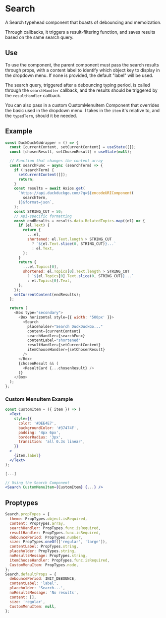 # Search
A Search typehead component that boasts of debouncing and memoization.

Through callbacks, it triggers a result-filtering function, and saves results based on the same search query.

## Use

To use the component, the parent component must pass the search results through props, with a content label to identify which object key to display in the dropdown menu. If none is provided, the default "label" will be used.

The search query, triggered after a debouncing typing period, is called through the ```searchHandler``` callback, and the results should be triggered by the ```resultHandler``` callback.

You can also pass in a custom CustomMenuItem Component that overrides the basic <Text> used in the dropdown menu. I takes in the ```item``` it's relative to, and the ```typedTerm```, should it be needed. 

## Example

```javascript
const DuckDuckGoWrapper = () => {
  const [currentContent, setCurrentContent] = useState([]);
  const [chosenResult, setChosenResult] = useState(null);

  // Function that changes the content array
  const searchFunc = async (searchTerm) => {
    if (!searchTerm) {
      setCurrentContent([]);
      return;
    }
    const results = await Axios.get(
      `https://api.duckduckgo.com/?q=${encodeURIComponent(
        searchTerm,
      )}&format=json`,
    );
    const STRING_CUT = 50;
    // Api-specific formatting
    const endResults = results.data.RelatedTopics.map((el) => {
      if (el.Text) {
        return {
          ...el,
          shortened: el.Text.length > STRING_CUT
            ? `${el.Text.slice(0, STRING_CUT)}...`
            : el.Text,
        };
      }
      return {
        ...el.Topics[0],
        shortened: el.Topics[0].Text.length > STRING_CUT
          ? `${el.Topics[0].Text.slice(0, STRING_CUT)}...`
          : el.Topics[0].Text,
      };
    });
    setCurrentContent(endResults);
  };

  return (
    <Box type="secondary">
      <Box horizontal style={{ width: '500px' }}>
        <Search
          placeholder="Search DuckDuckGo..."
          content={currentContent}
          searchHandler={searchFunc}
          contentLabel="shortened"
          resultHandler={setCurrentContent}
          itemChooseHandler={setChosenResult}
        />
      </Box>
      {chosenResult && (
        <ResultCard {...chosenResult} />
      )}
    </Box>
  );
};
```

### Custom MenuItem Example

```jsx
const CustomItem = ({ item }) => (
  <Text
    style={{
      color: '#DEE4E7',
      backgroundColor: '#37474F',
      padding: '4px 6px',
      borderRadius: '3px',
      transition: 'all 0.3s linear',
    }}
  >
    {item.label}
  </Text>
);

[...]

// Using the Search Component
<Search CustomMenuItem={CustomItem} {...} />
```

## Proptypes
```jsx
Search.propTypes = {
  theme: PropTypes.object.isRequired,
  content: PropTypes.array,
  searchHandler: PropTypes.func.isRequired,
  resultHandler: PropTypes.func.isRequired,
  debouncePeriod: PropTypes.number,
  size: PropTypes.oneOf(['regular', 'large']),
  contentLabel: PropTypes.string,
  placeholder: PropTypes.string,
  noResultsMessage: PropTypes.string,
  itemChooseHandler: PropTypes.func.isRequired,
  CustomMenuItem: PropTypes.node,
};
Search.defaultProps = {
  debouncePeriod: INIT_DEBOUNCE,
  contentLabel: 'label',
  placeholder: 'Search...',
  noResultsMessage: 'No results',
  content: [],
  size: 'regular',
  CustomMenuItem: null,
};
```
